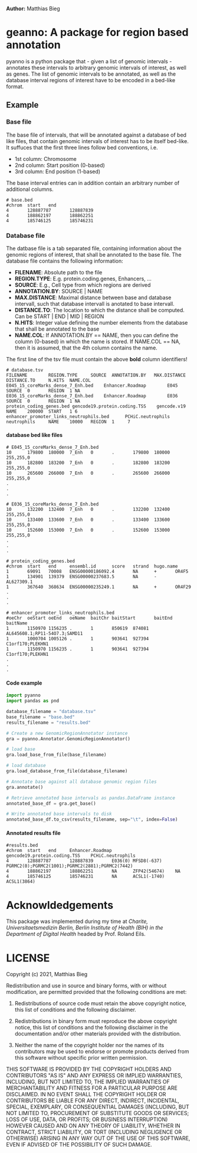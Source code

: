 **Author:** Matthias Bieg

# geanno: A package for region based annotation

pyanno is a python package that - given a list of genomic intervals - annotates these intervals to arbitrary genomic intervals of interest, as well as genes. The list of genomic intervals to be annotated, as well as the database interval regions of interest have to be encoded in a bed-like format.

## Example

### Base file
The base file of intervals, that will be annotated against a database of bed like files, that contain genomic intervals of interest has to be itself bed-like. It suffuces that the first three lines follow bed conventions, i.e. 
* 1st column: Chromosome
* 2nd column: Start position (0-based)
* 3rd column: End position (1-based)

The base interval entries can in addition contain an arbitrary number of additional columns.

```
# base.bed
#chrom	start	end
4       128887787       128887839
4       188862197       188862251
4       185746125       185746231
```

### Database file
The datbase file is a tab separated file, containing information about the genomic regions of interest, that shall be annotated to the base file. The database file contains the following information:
* **FILENAME**: Absolute path to the file 
* **REGION.TYPE**: E.g. protein.coding.genes, Enhancers, ...
* **SOURCE**: E.g., Cell type from which regions are derived
* **ANNOTATION.BY**: SOURCE | NAME
* **MAX.DISTANCE**: Maximal distance between base and database intervall, such that database intervall is anotated to base intervall.
* **DISTANCE.TO**: The location to which the distance shall be computed. Can be START | END | MID | REGION
* **N.HITS**: Integer value defining the number elements from the database that shall be annotated to the base
* **NAME.COL**: If ANNOTATION.BY == NAME, then you can define the column (0-based) in which the name is stored. If NAME.COL == NA, then it is assumed, that the 4th column contains the name.

The first line of the tsv file must contain the above **bold** column identifiers!

```
# database.tsv
FILENAME        REGION.TYPE     SOURCE  ANNOTATION.BY   MAX.DISTANCE    DISTANCE.TO     N.HITS  NAME.COL
E045_15_coreMarks_dense_7_Enh.bed    Enhancer.Roadmap        E045    SOURCE  0       REGION  1 NA
E036_15_coreMarks_dense_7_Enh.bed    Enhancer.Roadmap        E036    SOURCE  0       REGION  1 NA
protein_coding_genes.bed gencode19.protein.coding.TSS    gencode.v19     NAME    200000  START   1 6
enhancer_promoter_links_neutrophils.bed      PCHiC.neutrophils       neutrophils     NAME    10000   REGION  1     7
```

#### database bed like files

```
# E045_15_coreMarks_dense_7_Enh.bed
10      179800  180000  7_Enh   0       .       179800  180000  255,255,0
10      182800  183200  7_Enh   0       .       182800  183200  255,255,0
10      265600  266000  7_Enh   0       .       265600  266000  255,255,0
.
.
.
```

```
# E036_15_coreMarks_dense_7_Enh.bed
10      132200  132400  7_Enh   0       .       132200  132400  255,255,0
10      133400  133600  7_Enh   0       .       133400  133600  255,255,0
10      152600  153000  7_Enh   0       .       152600  153000  255,255,0
.
.
.
```

```
# protein_coding_genes.bed
#chrom  start   end     ensembl.id      score   strand  hugo.name
1       69091   70008   ENSG00000186092.4       NA      +       OR4F5
1       134901  139379  ENSG00000237683.5       NA      -       AL627309.1
1       367640  368634  ENSG00000235249.1       NA      +       OR4F29
.
.
.
```

```
# enhancer_promoter_links_neutrophils.bed
#oeChr  oeStart oeEnd   oeName  baitChr baitStart       baitEnd baitName
1       1150970 1156235 .       1       850619  874081  AL645608.1;RP11-54O7.3;SAMD11
1       1000704 1005126 .       1       903641  927394  C1orf170;PLEKHN1
1       1150970 1156235 .       1       903641  927394  C1orf170;PLEKHN1
.
.
.
```

#### Code example

```python
import pyanno
import pandas as pnd

database_filename = "database.tsv"
base_filename = "base.bed"
results_filename = "results.bed"

# Create a new GenomicRegionAnnotator instance
gra = pyanno.Annotator.GenomicRegionAnnotator()

# load base
gra.load_base_from_file(base_filename)

# load database
gra.load_database_from_file(database_filename)

# Annotate base against all database genomic region files
gra.annotate()

# Retrieve annotated base intervals as pandas.DataFrame instance
annotated_base_df = gra.get_base()

# Write annotated base intervals to disk
annotated_base_df.to_csv(results_filename, sep="\t", index=False)
```

#### Annotated results file

```
#results.bed
#chrom  start   end     Enhancer.Roadmap        gencode19.protein.coding.TSS    PCHiC.neutrophils
4       128887787       128887839       E036(0) MFSD8(-637)     PGRMC2(0);PGRMC2(1001);PGRMC2(2881);PGRMC2(7442)
4       188862197       188862251       NA      ZFP42(54674)    NA
4       185746125       185746231       NA      ACSL1(-1740)    ACSL1(3864)
```

# Acknowldedgements
This package was implemented during my time at *Charite, Universitaetsmedizin Berlin, Berlin Institute of Health (BIH) in the Department of Digital Health* headed by Prof. Roland Eils.

# LICENSE
Copyright (c) 2021, Matthias Bieg

Redistribution and use in source and binary forms, with or without modification, are permitted provided that the following conditions are met:

1. Redistributions of source code must retain the above copyright notice, this list of conditions and the following disclaimer.

2. Redistributions in binary form must reproduce the above copyright notice, this list of conditions and the following disclaimer in the documentation and/or other materials provided with the distribution.

3. Neither the name of the copyright holder nor the names of its contributors may be used to endorse or promote products derived from this software without specific prior written permission.

THIS SOFTWARE IS PROVIDED BY THE COPYRIGHT HOLDERS AND CONTRIBUTORS "AS IS" AND ANY EXPRESS OR IMPLIED WARRANTIES, INCLUDING, BUT NOT LIMITED TO, THE IMPLIED WARRANTIES OF MERCHANTABILITY AND FITNESS FOR A PARTICULAR PURPOSE ARE DISCLAIMED. IN NO EVENT SHALL THE COPYRIGHT HOLDER OR CONTRIBUTORS BE LIABLE FOR ANY DIRECT, INDIRECT, INCIDENTAL, SPECIAL, EXEMPLARY, OR CONSEQUENTIAL DAMAGES (INCLUDING, BUT NOT LIMITED TO, PROCUREMENT OF SUBSTITUTE GOODS OR SERVICES; LOSS OF USE, DATA, OR PROFITS; OR BUSINESS INTERRUPTION) HOWEVER CAUSED AND ON ANY THEORY OF LIABILITY, WHETHER IN CONTRACT, STRICT LIABILITY, OR TORT (INCLUDING NEGLIGENCE OR OTHERWISE) ARISING IN ANY WAY OUT OF THE USE OF THIS SOFTWARE, EVEN IF ADVISED OF THE POSSIBILITY OF SUCH DAMAGE.
